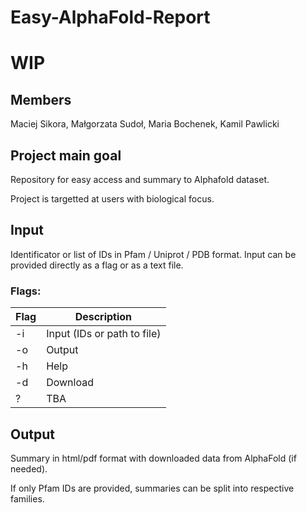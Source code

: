 # Easy-AlphaFold-Report
# WIP

## Members
Maciej Sikora, Małgorzata Sudoł, Maria Bochenek, Kamil Pawlicki 

## Project main goal
Repository for easy access and summary to Alphafold dataset.

Project is targetted at users with biological focus.


## Input
Identificator or list of IDs in Pfam / Uniprot / PDB format.
Input can be provided directly as a flag or as a text file.

### Flags:

| Flag |  Description |
|------|--------------|
| -i   | Input (IDs or path to file)|
| -o   | Output |
| -h   | Help |
| -d   | Download |
| ?    | TBA |

## Output
Summary in html/pdf format with downloaded data from AlphaFold (if needed).

If only Pfam IDs are provided, summaries can be split into respective families.



